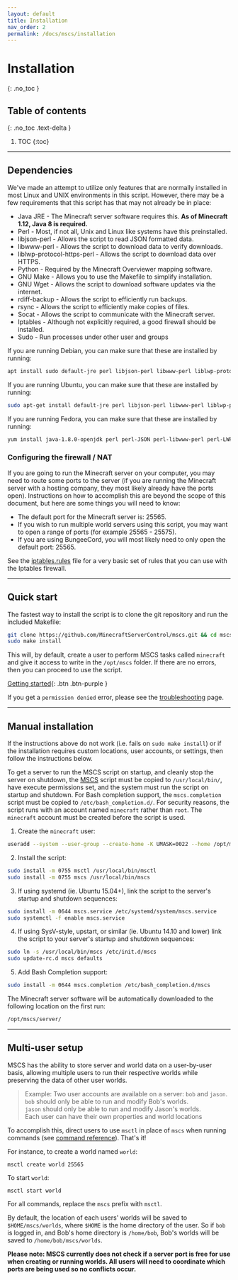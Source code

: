```yaml
---
layout: default
title: Installation
nav_order: 2
permalink: /docs/mscs/installation
---
```


# Installation
{: .no_toc }

## Table of contents
{: .no_toc .text-delta }

1. TOC
{:toc}

---

## Dependencies
We've made an attempt to utilize only features that are normally installed in
most Linux and UNIX environments in this script. However, there may be a few
requirements that this script has that may not already be in place:


* Java JRE                   - The Minecraft server software requires this.
                               **As of Minecraft 1.12, Java 8 is required.**
* Perl                       - Most, if not all, Unix and Linux like systems
                               have this preinstalled.
* libjson-perl               - Allows the script to read JSON formatted data.
* libwww-perl                - Allows the script to download data to verify
                               downloads.
* liblwp-protocol-https-perl - Allows the script to download data over HTTPS.
* Python                     - Required by the Minecraft Overviewer mapping
                               software.
* GNU Make                   - Allows you to use the Makefile to simplify
                               installation.
* GNU Wget                   - Allows the script to download software updates
                               via the internet.
* rdiff-backup               - Allows the script to efficiently run backups.
* rsync                      - Allows the script to efficiently make copies of
                               files.
* Socat                      - Allows the script to communicate with the
                               Minecraft server.
* Iptables                   - Although not explicitly required, a good
                               firewall should be installed.
* Sudo                       - Run processes under other user and groups


If you are running Debian, you can make sure that these are
installed by running:
```bash
apt install sudo default-jre perl libjson-perl libwww-perl liblwp-protocol-https-perl python make wget git rdiff-backup rsync socat iptables
```
If you are running Ubuntu, you can make sure that these are
installed by running:
```bash
sudo apt-get install default-jre perl libjson-perl libwww-perl liblwp-protocol-https-perl python make wget git rdiff-backup rsync socat iptables
```
If you are running Fedora, you can make sure that these are
installed by running:
```bash
yum install java-1.8.0-openjdk perl perl-JSON perl-libwww-perl perl-LWP-Protocol-https python make wget git rdiff-backup rsync socat iptables sudo procps which
```

### Configuring the firewall / NAT
If you are going to run the Minecraft server on your computer, you may need to route some ports to the server (if you are running the Minecraft server with a hosting company, they most likely already have the ports open). Instructions on how to accomplish this are beyond the scope of this document, but here are some things you will need to know:

* The default port for the Minecraft server is: 25565.
* If you wish to run multiple world servers using this script, you may want to open a range of ports (for example 25565 - 25575).
* If you are using BungeeCord, you will most likely need to only open the default port: 25565.

See the [iptables.rules](https://github.com/MinecraftServerControl/mscs/blob/master/iptables.rules) file for a very basic set of rules that you can use with the Iptables firewall.

---

## Quick start
The fastest way to install the script is to clone the git repository and run the included Makefile:
```bash
git clone https://github.com/MinecraftServerControl/mscs.git && cd mscs
sudo make install
```
This will, by default, create a user to perform MSCS tasks
called `minecraft` and give it access to write in the `/opt/mscs` folder.
If there are no errors, then you can proceed to use the script.

[Getting started](https://minecraftservercontrol.github.io/docs/mscs/getting-started){: .btn .btn-purple }

If you get a `permission denied` error, please see the [troubleshooting](https://minecraftservercontrol.github.io/docs/mscs/troubleshooting-issues) page.

---

## Manual installation
If the instructions above do not work (i.e. fails on `sudo make install`) or if the installation requires custom locations, user accounts, or settings, then follow the instructions below.

To get a server to run the MSCS script on startup, and cleanly stop the server on shutdown, the [MSCS](https://github.com/MinecraftServerControl/mscs/blob/master/mscs) script must be copied to `/usr/local/bin/`, have execute permissions set, and the system must run the script on startup and shutdown. For Bash completion support, the `mscs.completion` script must be copied to `/etc/bash_completion.d/`. For security reasons, the script runs with an account named `minecraft` rather than `root`. The `minecraft` account must be created before the script is used.

1. Create the `minecraft` user:
```bash
useradd --system --user-group --create-home -K UMASK=0022 --home /opt/mscs minecraft
```

2. Install the script:
```bash
sudo install -m 0755 msctl /usr/local/bin/msctl
sudo install -m 0755 mscs /usr/local/bin/mscs
```

3. If using systemd (ie. Ubuntu 15.04+), link the script to the server's startup and shutdown sequences:
```bash
sudo install -m 0644 mscs.service /etc/systemd/system/mscs.service
sudo systemctl -f enable mscs.service
```

4. If using SysV-style, upstart, or similar (ie. Ubuntu 14.10 and lower) link the script to your server's startup and shutdown   sequences:
```bash
sudo ln -s /usr/local/bin/mscs /etc/init.d/mscs
sudo update-rc.d mscs defaults
```

5. Add Bash Completion support:
```bash
sudo install -m 0644 mscs.completion /etc/bash_completion.d/mscs
```

The Minecraft server software will be automatically downloaded to the following location on the first run:
```bash
/opt/mscs/server/
```

---

## Multi-user setup
MSCS has the ability to store server and world data on a user-by-user basis, allowing multiple users to run their respective worlds while preserving the data of other user worlds.

> Example: Two user accounts are available on a server: `bob` and `jason`.  
  `bob` should only be able to run and modify Bob's worlds.  
  `jason` should only be able to run and modify Jason's worlds.  
  Each user can have their own properties and world locations

To accomplish this, direct users to use `msctl` in place of `mscs` when running commands (see [command reference](https://minecraftservercontrol.github.io/docs/mscs/command-reference)). That's it!

For instance, to create a world named `world`:

    msctl create world 25565

To start `world`:

    msctl start world

For all commands, replace the `mscs` prefix with `msctl`.

By default, the location of each users' worlds will be saved to `$HOME/mscs/worlds`, where `$HOME` is the home directory of the user. So if `bob` is logged in, and Bob's home directory is `/home/bob`, Bob's worlds will be saved to `/home/bob/mscs/worlds`.

**Please note: MSCS currently does not check if a server port is free for use when creating or running worlds. All users will need to coordinate which ports are being used so no conflicts occur.**
